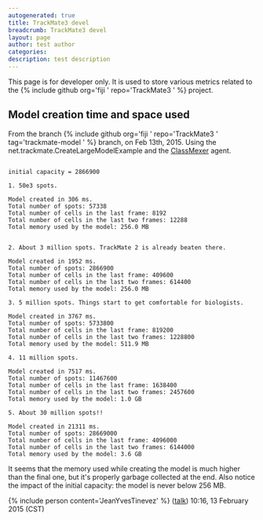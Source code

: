 ```yaml
---
autogenerated: true
title: TrackMate3 devel
breadcrumb: TrackMate3 devel
layout: page
author: test author
categories: 
description: test description
---
```


This page is for developer only. It is used to store various metrics related to the {% include github org='fiji ' repo='TrackMate3 ' %} project.

## Model creation time and space used

From the branch {% include github org='fiji ' repo='TrackMate3 ' tag='trackmate-model ' %} branch, on Feb 13th, 2015. Using the net.trackmate.CreateLargeModelExample and the [ClassMexer](http://www.javamex.com/classmexer/) agent.

``` 

initial capacity = 2866900 

1. 50e3 spots.

Model created in 306 ms.
Total number of spots: 57338
Total number of cells in the last frame: 8192
Total number of cells in the last two frames: 12288
Total memory used by the model: 256.0 MB


2. About 3 million spots. TrackMate 2 is already beaten there.

Model created in 1952 ms.
Total number of spots: 2866900
Total number of cells in the last frame: 409600
Total number of cells in the last two frames: 614400
Total memory used by the model: 256.0 MB

3. 5 million spots. Things start to get comfortable for biologists.

Model created in 3767 ms.
Total number of spots: 5733800
Total number of cells in the last frame: 819200
Total number of cells in the last two frames: 1228800
Total memory used by the model: 511.9 MB

4. 11 million spots.

Model created in 7517 ms.
Total number of spots: 11467600
Total number of cells in the last frame: 1638400
Total number of cells in the last two frames: 2457600
Total memory used by the model: 1.0 GB

5. About 30 million spots!!

Model created in 21311 ms.
Total number of spots: 28669000
Total number of cells in the last frame: 4096000
Total number of cells in the last two frames: 6144000
Total memory used by the model: 3.6 GB
```

It seems that the memory used while creating the model is much higher than the final one, but it's properly garbage collected at the end. Also notice the impact of the initial capacity: the model is never below 256 MB.

{% include person content='JeanYvesTinevez' %} ([talk](User_talk_JeanYvesTinevez "wikilink")) 10:16, 13 February 2015 (CST)
